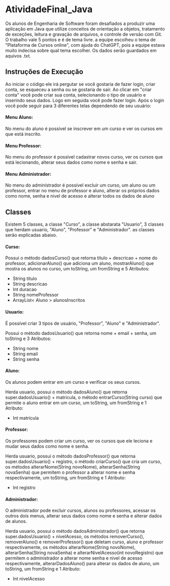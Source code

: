 # AtividadeFinal_Java
Os alunos de Engenharia de Software foram desafiados a produzir uma aplicação em Java que utilize conceitos de orientação a objetos, tratamento de exceções, leitura e gravação de arquivos, e controle de versão com Git. O trabalho vale 5 pontos e é de tema livre. a equipe escolheu o tema de "Plataforma de Cursos online", com ajuda do ChatGPT, pois a equipe estava muito indecisa sobre qual tema escolher. Os dados serão guardados em aquivos .txt.

## Instruções de Execução
Ao iniciar o código ele irá pergutar se você gostaria de fazer login, criar conta, se esqueceu a senha ou se gostaria de sair. Ao clicar em "criar conta" você pode criar sua conta, selecionando o tipo de usuário e inserindo seus dados. Logo em seguida você pode fazer login. Após o login você pode seguir para 3 diferentes telas dependendo de seu usuário:

#### Menu Aluno:
No menu do aluno é possível se inscrever em um curso e ver os cursos em que está inscrito.

#### Menu Professor:
No menu do professor é possível cadastrar novos curso, ver os cursos que está lecionando, alterar seus dados como nome e senha e sair.

#### Menu Administrador:
No menu do administrador é possível excluir um curso, um aluno ou um professor, entrar no menu de professor e aluno, alterar os próprios dados como nome, senha e nivel de acesso e alterar todos os dados de aluno

## Classes
Existem 5 classes, a classe "Curso", a classe abstarata "Usuario", 3 classes que herdam usuario, "Aluno", "Professor" e "Administrador". as classes serão explicadas abaixo.
#### Curso:
Possui o método dadosCurso() que retorna titulo + descricao + nome do professor, adicionarAluno() que adiciona um aluno, mostrarAluno() que mostra os alunos no curso, um toString, um fromString e 5 Atributos:
- String titulo
- String descricao
- Int duracao
- String nomeProfessor
- ArrayList< Aluno > alunosInscritos

#### Usuario:
É possível criar 3 tipos de usuário, "Professor", "Aluno" e "Administrador".

Possui o método dadosUsuario() que retorna nome + email + senha, um toString e 3 Atributos:
- String nome
- String email
- String senha

#### Aluno:
Os alunos podem entrar em um curso e verificar os seus cursos.

Herda usuario, possui o método dadosAluno() que retorna super.dadosUsuario() + matricula, o método entrarCurso(String curso) que permite o aluno entrar em um curso, um toString, um fromString e 1 Atributo:
- Int matricula

#### Professor:
Os professores podem criar um curso, ver os cursos que ele leciona e mudar seus dados como nome e senha.

Herda usuario, possui o método dadosProfessor() que retorna super.dadosUsuario() + registro, o método criarCurso() que cria um curso, os métodos alterarNome(String novoNome), alterarSenha(String novaSenha) que permitem o professor a alterar nome e senha respectivamente, um toString, um fromString e 1 Atributo:
- Int registro

#### Administrador:
O administrador pode excluir cursos, alunos ou professores, acessar os outros dois menus, alterar seus dados como nome e senha e alterar dados de alunos.

Herda usuario, possui o método dadosAdministrador() que retorna super.dadosUsuario() + nivelAcesso, os métodos removerCurso(), removerAluno() e removerProfessor() que deletam curso, aluno e professor respectivamente, os métodos alterarNome(String novoNome), alterarSenha(String novaSenha) e alterarNivelAcesso(int novoRegistro) que permitem o administrador a alterar nome senha e nivel de acesso respectivamente, alterarDadosAluno() para alterar os dados de aluno, um toString, um fromString e 1 Atributo:
- Int nivelAcesso
